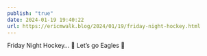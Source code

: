 ```yaml
---
publish: "true"
date: 2024-01-19 19:40:22
url: https://ericmwalk.blog/2024/01/19/friday-night-hockey.html
---
```


Friday Night Hockey… 🏒  Let’s go Eagles 🦅